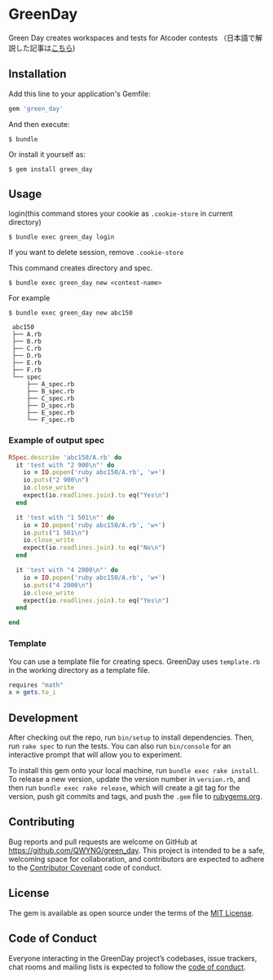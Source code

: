 # GreenDay
Green Day creates workspaces and tests for Atcoder contests
（日本語で解説した記事は[こちら](https://qiita.com/QWYNG/items/0e2e6b72bd1969d0d751))
## Installation

Add this line to your application's Gemfile:

```ruby
gem 'green_day'
```

And then execute:

    $ bundle

Or install it yourself as:

    $ gem install green_day

## Usage
login(this command stores your cookie as `.cookie-store` in current directory)

    $ bundle exec green_day login

If you want to delete session, remove `.cookie-store`

This command creates directory and spec.

    $ bundle exec green_day new <contest-name>

For example

    $ bundle exec green_day new abc150

   ```
    abc150
    ├── A.rb
    ├── B.rb
    ├── C.rb
    ├── D.rb
    ├── E.rb
    ├── F.rb
    └── spec
        ├── A_spec.rb
        ├── B_spec.rb
        ├── C_spec.rb
        ├── D_spec.rb
        ├── E_spec.rb
        └── F_spec.rb
   ```

### Example of output spec

```ruby
RSpec.describe 'abc150/A.rb' do
  it 'test with "2 900\n"' do
    io = IO.popen('ruby abc150/A.rb', 'w+')
    io.puts("2 900\n")
    io.close_write
    expect(io.readlines.join).to eq("Yes\n")
  end

  it 'test with "1 501\n"' do
    io = IO.popen('ruby abc150/A.rb', 'w+')
    io.puts("1 501\n")
    io.close_write
    expect(io.readlines.join).to eq("No\n")
  end

  it 'test with "4 2000\n"' do
    io = IO.popen('ruby abc150/A.rb', 'w+')
    io.puts("4 2000\n")
    io.close_write
    expect(io.readlines.join).to eq("Yes\n")
  end

end
```

### Template
You can use a template file for creating specs.
GreenDay uses `template.rb` in the working directory as a template file.

```ruby
requires "math"
x = gets.to_i
```

## Development

After checking out the repo, run `bin/setup` to install dependencies. Then, run `rake spec` to run the tests. You can also run `bin/console` for an interactive prompt that will allow you to experiment.

To install this gem onto your local machine, run `bundle exec rake install`. To release a new version, update the version number in `version.rb`, and then run `bundle exec rake release`, which will create a git tag for the version, push git commits and tags, and push the `.gem` file to [rubygems.org](https://rubygems.org).

## Contributing
Bug reports and pull requests are welcome on GitHub at https://github.com/QWYNG/green_day. This project is intended to be a safe, welcoming space for collaboration, and contributors are expected to adhere to the [Contributor Covenant](http://contributor-covenant.org) code of conduct.

## License

The gem is available as open source under the terms of the [MIT License](https://opensource.org/licenses/MIT).

## Code of Conduct

Everyone interacting in the GreenDay project’s codebases, issue trackers, chat rooms and mailing lists is expected to follow the [code of conduct](https://github.com/QWYNG/green_day/blob/master/CODE_OF_CONDUCT.md).
